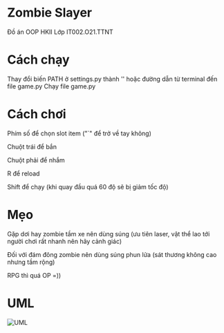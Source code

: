 # Zombie Slayer
Đồ án OOP HKII Lớp IT002.O21.TTNT

# Cách chạy
Thay đổi biến PATH ở settings.py thành '' hoặc đường dẫn từ terminal đến file game.py
Chạy file game.py

# Cách chơi
Phím số để chọn slot item ("`" để trở về tay không)

Chuột trái để bắn

Chuột phải để nhắm

R để reload

Shift để chạy (khi quay đầu quá 60 độ sẽ bị giảm tốc độ)

# Mẹo
Gặp dơi hay zombie tầm xe nên dùng súng (ưu tiên laser, vật thể lao tới người chơi rất nhanh nên hãy cảnh giác)

Đối với đám đông zombie nên dùng súng phun lửa (sát thương không cao nhưng tầm rộng)

RPG thì quá OP =))

# UML
![UML](https://media.discordapp.net/attachments/1030096023328149509/1251284671723999292/OOP_diagram_layout.drawio.png?ex=666e0529&is=666cb3a9&hm=a1d6803d2b68876b577de154917e7e7744fcb005c4e529696661c6241f9323ad&=&format=webp&quality=lossless&width=935&height=565)
 
